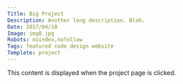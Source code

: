 ```yaml
---
Title: Big Project
Description: Another long description. Blah.
Date: 2017/04/10
Image: img8.jpg
Robots: noindex,nofollow
Tags: featured code design website
Template: project
---
```


This content is displayed when the project page is clicked.